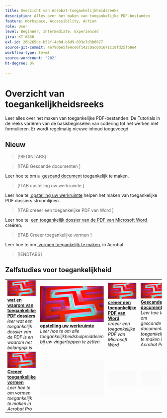 ```yaml
---
title: Overzicht van Acrobat-toegankelijkheidsreeks
description: Alles over het maken van toegankelijke PDF-bestanden
feature: Workspace, Accessibility, Action
role: User
level: Beginner, Intermediate, Experienced
jira: KT-6856
exl-id: 26b265dc-b52f-4e0d-b6d9-893e7d3b6077
source-git-commit: 4e790be5fe4ce6f142c0ac001671c19fd25fb8e4
workflow-type: tm+mt
source-wordcount: '202'
ht-degree: 0%

---
```


# Overzicht van toegankelijkheidsreeks

Leer alles over het maken van toegankelijke PDF-bestanden. De Tutorials in de reeks variëren van de basisbeginselen van codering tot het werken met formulieren. Er wordt regelmatig nieuwe inhoud toegevoegd.

## Nieuw

>[!BEGINTABS]

>[!TAB  Gescande documenten ]

Leer hoe te om a [&#x200B; gescand document &#x200B;](scanned-documents.md) toegankelijk te maken.

>[!TAB  opstelling uw werkruimte ]

Leer hoe te [&#x200B; opstelling uw werkruimte &#x200B;](set-up-workspace.md) helpen het maken van toegankelijke PDF dossiers stroomlijnen.

>[!TAB  creeer een toegankelijke PDF van Word ]

Leer hoe te [&#x200B; een toegankelijk dossier van de PDF van Microsoft Word &#x200B;](create-accessible-from-word.md) creëren.

>[!TAB  Creeer toegankelijke vormen ]

Leer hoe te om [&#x200B; vormen toegankelijk te maken &#x200B;](create-accessible-forms.md) in Acrobat.

>[!ENDTABS]

## Zelfstudies voor toegankelijkheid

<table style="table-layout:fixed">
<tr>
  <td>
    <a href="what-why-accessible-pdf.md">
      <img alt="De wat en waarom van toegankelijke PDF-bestanden" src="../assets/accessibility-series-2025.png" />
    </a>
    <div>
    <a href="what-why-accessible-pdf.md"><strong> wat en waarom van toegankelijke PDF dossiers </strong></a>
    </div>
    <em> leer wat een toegankelijk dossier van de PDF is en waarom het belangrijk is </em>
    <br>
  </td>
  <td>
    <a href="set-up-workspace.md">
      <img alt="Uw werkruimte instellen" src="../assets/accessibility-series-2025.png" />
    </a>
    <div>
    <a href="set-up-workspace.md"><strong> opstelling uw werkruimte </strong></a>
    </div>
    <em> Leer hoe te om alle toegankelijkheidshulpmiddelen bij uw vingertoppen te zetten </em>
    <br>
  </td>
  <td>
    <a href="create-accessible-from-word.md">
      <img alt="Een toegankelijke PDF maken vanuit Word" src="../assets/accessibility-series-2025.png" />
    </a>
    <div>
    <a href="create-accessible-from-word.md"><strong> creeer een toegankelijke PDF van Word </strong></a>
    </div>
    <em> creeer een toegankelijke PDF van Microsoft Word </em>
    <br>
  </td>
  <td>
    <a href="scanned-documents.md">
      <img alt="Gescande documenten" src="../assets/accessibility-series-2025.png" />
    </a>
    <div>
    <a href="scanned-documents.md"><strong> Gescande documenten </strong></a>
    </div>
    <em> Leer hoe te om gescande documenten toegankelijk te maken in Acrobat Pro </em>
    <br>
  </td>
</tr>
<tr>
  <td>
    <a href="create-accessible-forms.md">
      <img alt="Toegankelijke formulieren maken" src="../assets/accessibility-series-2025.png" />
    </a>
    <div>
    <a href="create-accessible-forms.md"><strong> Creeer toegankelijke vormen </strong></a>
    </div>
    <em> Leer hoe te om vormen toegankelijk te maken in Acrobat Pro </em>
    <br>
  </td>
  <td>
        <img alt="Spacer" src="../assets/Grayspacer.png" />
        <div>
        <br>
  </td>
  <td>
        <img alt="Spacer" src="../assets/Grayspacer.png" />
        <div>
        <br>
  </td>
  <td>
        <img alt="Spacer" src="../assets/Grayspacer.png" />
        <div>
        <br>
  </td>
</tr>
</table>
